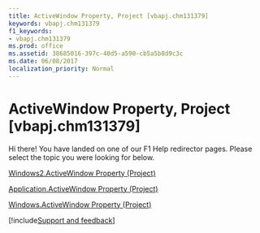 ```yaml
---
title: ActiveWindow Property, Project [vbapj.chm131379]
keywords: vbapj.chm131379
f1_keywords:
- vbapj.chm131379
ms.prod: office
ms.assetid: 38685016-397c-40d5-a590-cb5a5b8d9c3c
ms.date: 06/08/2017
localization_priority: Normal
---
```



# ActiveWindow Property, Project [vbapj.chm131379]

Hi there! You have landed on one of our F1 Help redirector pages. Please select the topic you were looking for below.

[Windows2.ActiveWindow Property (Project)](http://msdn.microsoft.com/library/37ac1beb-40ee-4563-f69f-09a78471a34b%28Office.15%29.aspx)

[Application.ActiveWindow Property (Project)](http://msdn.microsoft.com/library/57ea4398-b496-96a9-bb5e-4f529f9a5c1e%28Office.15%29.aspx)

[Windows.ActiveWindow Property (Project)](http://msdn.microsoft.com/library/e8decf8c-c16f-0cc6-9208-f3cd89ff750d%28Office.15%29.aspx)

[!include[Support and feedback](~/includes/feedback-boilerplate.md)]